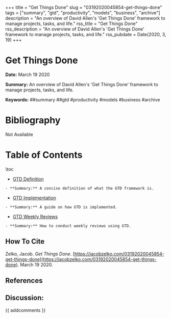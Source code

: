 +++
title = "Get Things Done"
slug = "03192020045854-get-things-done"
tags = ["summary", "gtd", "productivity", "models", "business", "archive"]
description = "An overview of David Allen's 'Get Things Done' framework to manage projects, tasks, and life."
rss_title = "Get Things Done"
rss_description = "An overview of David Allen's 'Get Things Done' framework to manage projects, tasks, and life."
rss_pubdate = Date(2020, 3, 19)
+++



Get Things Done
=========

**Date:** March 19 2020

**Summary:** An overview of David Allen's 'Get Things Done' framework to manage projects, tasks, and life.

**Keywords:** ##summary ##gtd #productivity #models #business #archive

Bibliography
==========

Not Available

Table of Contents
=========

\toc

  * [GTD Definition](https://jacobzelko.com/03192020050130-gtd-definition)

```
- **Summary:** A concise definition of what the GTD framework is.
```

  * [GTD Implementation](https://jacobzelko.com/03192020050207-gtd-implementation)

```
- **Summary:** A guide on how GTD is implemented.
```

  * [GTD Weekly Reviews](https://jacobzelko.com/03192020050249-gtd-weekly-review)

```
- **Summary:** How to conduct weekly reviews using GTD.
```
## How To Cite

 Zelko, Jacob. _Get Things Done_. [https://jacobzelko.com/03192020045854-get-things-done](https://jacobzelko.com/03192020045854-get-things-done). March 19 2020.
## References
## Discussion: 

{{ addcomments }}
